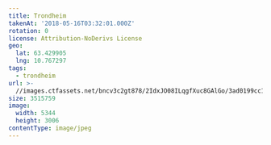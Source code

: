 ```yaml
---
title: Trondheim
takenAt: '2018-05-16T03:32:01.000Z'
rotation: 0
license: Attribution-NoDerivs License
geo:
  lat: 63.429905
  lng: 10.767297
tags:
  - trondheim
url: >-
  //images.ctfassets.net/bncv3c2gt878/2IdxJO08ILqgfXuc8GAlGo/3ad0199cc18e74453625ad9498f9c948/trondheim_41454682154_o
size: 3515759
image:
  width: 5344
  height: 3006
contentType: image/jpeg
---
```



